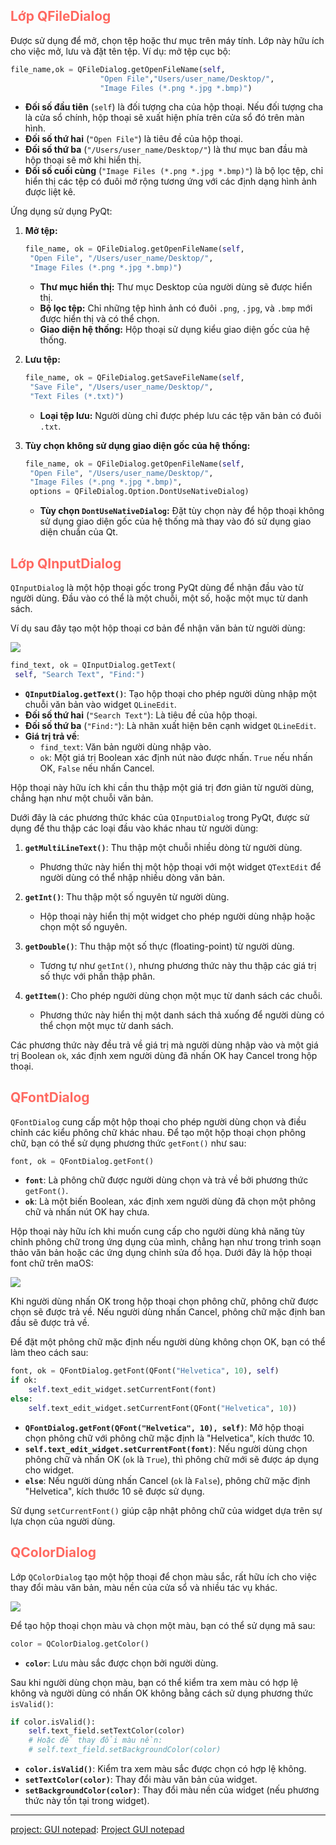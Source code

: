 ## <span style="color:rgb(255, 105, 97)">Lớp QFileDialog</span> 
Được sử dụng để mở, chọn tệp hoặc thư mục trên máy tính.
Lớp này hữu ích cho việc mở, lưu và đặt tên tệp.
Ví dụ:
mở tệp cục bộ:
```python
file_name,ok = QFileDialog.getOpenFileName(self,
					"Open File","Users/user_name/Desktop/",
					"Image Files (*.png *.jpg *.bmp)")
```
- **Đối số đầu tiên** (`self`) là đối tượng cha của hộp thoại. Nếu đối tượng cha là cửa sổ chính, hộp thoại sẽ xuất hiện phía trên cửa sổ đó trên màn hình.
- **Đối số thứ hai** (`"Open File"`) là tiêu đề của hộp thoại.
- **Đối số thứ ba** (`"/Users/user_name/Desktop/"`) là thư mục ban đầu mà hộp thoại sẽ mở khi hiển thị.
- **Đối số cuối cùng** (`"Image Files (*.png *.jpg *.bmp)"`) là bộ lọc tệp, chỉ hiển thị các tệp có đuôi mở rộng tương ứng với các định dạng hình ảnh được liệt kê.

Ứng dụng sử dụng PyQt:

1. **Mở tệp:**
   ```python
   file_name, ok = QFileDialog.getOpenFileName(self,
    "Open File", "/Users/user_name/Desktop/",
    "Image Files (*.png *.jpg *.bmp)")
   ```
   - **Thư mục hiển thị:** Thư mục Desktop của người dùng sẽ được hiển thị.
   - **Bộ lọc tệp:** Chỉ những tệp hình ảnh có đuôi `.png`, `.jpg`, và `.bmp` mới được hiển thị và có thể chọn.
   - **Giao diện hệ thống:** Hộp thoại sử dụng kiểu giao diện gốc của hệ thống.

2. **Lưu tệp:**
   ```python
   file_name, ok = QFileDialog.getSaveFileName(self,
    "Save File", "/Users/user_name/Desktop/",
    "Text Files (*.txt)")
   ```
   - **Loại tệp lưu:** Người dùng chỉ được phép lưu các tệp văn bản có đuôi `.txt`.

3. **Tùy chọn không sử dụng giao diện gốc của hệ thống:**
   ```python
   file_name, ok = QFileDialog.getOpenFileName(self,
    "Open File", "/Users/user_name/Desktop/",
    "Image Files (*.png *.jpg *.bmp)",
    options = QFileDialog.Option.DontUseNativeDialog)
   ```
   - **Tùy chọn `DontUseNativeDialog`:** Đặt tùy chọn này để hộp thoại không sử dụng giao diện gốc của hệ thống mà thay vào đó sử dụng giao diện chuẩn của Qt. 

## <span style="color:rgb(255, 105, 97)">Lớp QInputDialog </span> 
`QInputDialog` là một hộp thoại gốc trong PyQt dùng để nhận đầu vào từ người dùng. Đầu vào có thể là một chuỗi, một số, hoặc một mục từ danh sách.

Ví dụ sau đây tạo một hộp thoại cơ bản để nhận văn bản từ người dùng:

![](https://github.com/sakanaowo/PyQt-and-application/blob/main/Image/Pasted%20image%2020240810171918.png?raw=true)

```python
find_text, ok = QInputDialog.getText(
 self, "Search Text", "Find:")
```

- **`QInputDialog.getText()`**: Tạo hộp thoại cho phép người dùng nhập một chuỗi văn bản vào widget `QLineEdit`.
- **Đối số thứ hai** (`"Search Text"`): Là tiêu đề của hộp thoại.
- **Đối số thứ ba** (`"Find:"`): Là nhãn xuất hiện bên cạnh widget `QLineEdit`.
- **Giá trị trả về**: 
  - `find_text`: Văn bản người dùng nhập vào.
  - `ok`: Một giá trị Boolean xác định nút nào được nhấn. `True` nếu nhấn OK, `False` nếu nhấn Cancel.

Hộp thoại này hữu ích khi cần thu thập một giá trị đơn giản từ người dùng, chẳng hạn như một chuỗi văn bản.

Dưới đây là các phương thức khác của `QInputDialog` trong PyQt, được sử dụng để thu thập các loại đầu vào khác nhau từ người dùng:

1. **`getMultiLineText()`**: Thu thập một chuỗi nhiều dòng từ người dùng.
   - Phương thức này hiển thị một hộp thoại với một widget `QTextEdit` để người dùng có thể nhập nhiều dòng văn bản.

2. **`getInt()`**: Thu thập một số nguyên từ người dùng.
   - Hộp thoại này hiển thị một widget cho phép người dùng nhập hoặc chọn một số nguyên.

3. **`getDouble()`**: Thu thập một số thực (floating-point) từ người dùng.
   - Tương tự như `getInt()`, nhưng phương thức này thu thập các giá trị số thực với phần thập phân.

4. **`getItem()`**: Cho phép người dùng chọn một mục từ danh sách các chuỗi.
   - Phương thức này hiển thị một danh sách thả xuống để người dùng có thể chọn một mục từ danh sách.

Các phương thức này đều trả về giá trị mà người dùng nhập vào và một giá trị Boolean `ok`, xác định xem người dùng đã nhấn OK hay Cancel trong hộp thoại.

## <span style="color:rgb(255, 105, 97)">QFontDialog</span> 

`QFontDialog` cung cấp một hộp thoại cho phép người dùng chọn và điều chỉnh các kiểu phông chữ khác nhau. Để tạo một hộp thoại chọn phông chữ, bạn có thể sử dụng phương thức `getFont()` như sau:

```python
font, ok = QFontDialog.getFont()
```

- **`font`**: Là phông chữ được người dùng chọn và trả về bởi phương thức `getFont()`.
- **`ok`**: Là một biến Boolean, xác định xem người dùng đã chọn một phông chữ và nhấn nút OK hay chưa.

Hộp thoại này hữu ích khi muốn cung cấp cho người dùng khả năng tùy chỉnh phông chữ trong ứng dụng của mình, chẳng hạn như trong trình soạn thảo văn bản hoặc các ứng dụng chỉnh sửa đồ họa. Dưới đây là hộp thoại font chữ trên maOS:

![](https://github.com/sakanaowo/PyQt-and-application/blob/main/Image/Pasted%20image%2020240810172225.png?raw=true)

Khi người dùng nhấn OK trong hộp thoại chọn phông chữ, phông chữ được chọn sẽ được trả về. Nếu người dùng nhấn Cancel, phông chữ mặc định ban đầu sẽ được trả về.

Để đặt một phông chữ mặc định nếu người dùng không chọn OK, bạn có thể làm theo cách sau:

```python
font, ok = QFontDialog.getFont(QFont("Helvetica", 10), self)
if ok:
    self.text_edit_widget.setCurrentFont(font)
else:
    self.text_edit_widget.setCurrentFont(QFont("Helvetica", 10))
```

- **`QFontDialog.getFont(QFont("Helvetica", 10), self)`**: Mở hộp thoại chọn phông chữ với phông chữ mặc định là "Helvetica", kích thước 10.
- **`self.text_edit_widget.setCurrentFont(font)`**: Nếu người dùng chọn phông chữ và nhấn OK (`ok` là `True`), thì phông chữ mới sẽ được áp dụng cho widget.
- **`else`**: Nếu người dùng nhấn Cancel (`ok` là `False`), phông chữ mặc định "Helvetica", kích thước 10 sẽ được sử dụng.

Sử dụng `setCurrentFont()` giúp cập nhật phông chữ của widget dựa trên sự lựa chọn của người dùng.

## <span style="color:rgb(255, 105, 97)">QColorDialog</span> 
Lớp `QColorDialog` tạo một hộp thoại để chọn màu sắc, rất hữu ích cho việc thay đổi màu văn bản, màu nền của cửa sổ và nhiều tác vụ khác.

![](https://github.com/sakanaowo/PyQt-and-application/blob/main/Image/Pasted%20image%2020240810174838.png?raw=true)

Để tạo hộp thoại chọn màu và chọn một màu, bạn có thể sử dụng mã sau:

```python
color = QColorDialog.getColor()
```

- **`color`**: Lưu màu sắc được chọn bởi người dùng.

Sau khi người dùng chọn màu, bạn có thể kiểm tra xem màu có hợp lệ không và người dùng có nhấn OK không bằng cách sử dụng phương thức `isValid()`:

```python
if color.isValid():
    self.text_field.setTextColor(color)
    # Hoặc để thay đổi màu nền:
    # self.text_field.setBackgroundColor(color)
```

- **`color.isValid()`**: Kiểm tra xem màu sắc được chọn có hợp lệ không.
- **`setTextColor(color)`**: Thay đổi màu văn bản của widget.
- **`setBackgroundColor(color)`**: Thay đổi màu nền của widget (nếu phương thức này tồn tại trong widget).

---
[project: GUI notepad](obsidian://open?vault=Pyqt%20and%20application&file=Beginning%20PyQt%2FChapter%205%20Menu%2C%20thanh%20c%C3%B4ng%20c%E1%BB%A5%2FProject%20GUI%20notepad): [Project GUI notepad](Project%20GUI%20notepad.md)